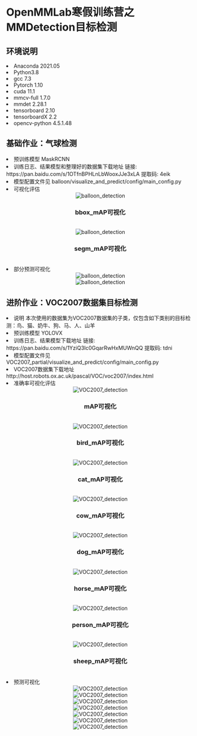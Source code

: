 # OpenMMLab寒假训练营之MMDetection目标检测
## 环境说明  
<li>Anaconda 2021.05  
<li>Python3.8
<li>gcc 7.3
<li>Pytorch 1.10 
<li>cuda 11.1
<li>mmcv-full 1.7.0 
<li>mmdet  2.28.1  
<li>tensorboard  2.10  
<li>tensorboardX 2.2  
<li>opencv-python  4.5.1.48  
  

## 基础作业：气球检测
<li> 预训练模型 MaskRCNN 

<li> 训练日志、结果模型和整理好的数据集下载地址  
    链接: https://pan.baidu.com/s/1OTfnBPHLnLbWooxJJe3xLA 提取码: 4eik 
<li> 模型配置文件见    balloon/visualize_and_predict/config/main_config.py  

<li>可视化评估</li>  
 
<div align=center><img src="https://github.com/Brian417-cup/OpenMMLabCamp/blob/detection/balloon/visualize_and_predict/res/bbox_mAP.svg" alt="balloon_detection"/></div>   
<div align=center><h3> bbox_mAP可视化</h3></div><br> 

<div align=center><img src="https://github.com/Brian417-cup/OpenMMLabCamp/blob/detection/balloon/visualize_and_predict/res/segm_mAP.svg" alt="balloon_detection"/></div>  
<div align=center><h3> segm_mAP可视化</h3></div><br>  

<li>部分预测可视化  
<div align=center><img src="https://github.com/Brian417-cup/OpenMMLabCamp/blob/detection/balloon/visualize_and_predict/output_gray/combine_result.jpg" alt="balloon_detection"/></div>  
<div align=center><img src="https://github.com/Brian417-cup/OpenMMLabCamp/blob/detection/balloon/visualize_and_predict/res/balloon_gray.gif" alt="balloon_detection"/></div>  


##  进阶作业：VOC2007数据集目标检测
<li>说明  本次使用的数据集为VOC2007数据集的子类，仅包含如下类别的目标检测：鸟、猫、奶牛、狗、马、人、山羊  

<li>预训练模型  YOLOVX  

<li>训练日志、结果模型下载地址  
    链接: https://pan.baidu.com/s/1YziQ3lc0GqarRwHxMUWnQQ 提取码: tdni 
    
<li> 模型配置文件见    VOC2007_partial/visualize_and_predict/config/main_config.py  

<li>VOC2007数据集下载地址  http://host.robots.ox.ac.uk/pascal/VOC/voc2007/index.html

<li>准确率可视化评估  
<div align=center><img src="https://github.com/Brian417-cup/OpenMMLabCamp/blob/detection/VOC2007_partial/visualize_and_predict/res/mAP.svg" alt="VOC2007_detection"/></div>   
<div align=center><h3> mAP可视化</h3></div><br> 

<div align=center><img src="https://github.com/Brian417-cup/OpenMMLabCamp/blob/detection/VOC2007_partial/visualize_and_predict/res/birdAP.svg" alt="VOC2007_detection"/></div>   
<div align=center><h3> bird_mAP可视化</h3></div><br> 

<div align=center><img src="https://github.com/Brian417-cup/OpenMMLabCamp/blob/detection/VOC2007_partial/visualize_and_predict/res/catAP.svg" alt="VOC2007_detection"/></div>   
<div align=center><h3> cat_mAP可视化</h3></div><br> 


<div align=center><img src="https://github.com/Brian417-cup/OpenMMLabCamp/blob/detection/VOC2007_partial/visualize_and_predict/res/cowAP.svg" alt="VOC2007_detection"/></div>   
<div align=center><h3> cow_mAP可视化</h3></div><br> 

<div align=center><img src="https://github.com/Brian417-cup/OpenMMLabCamp/blob/detection/VOC2007_partial/visualize_and_predict/res/dogAP.svg" alt="VOC2007_detection"/></div>   
<div align=center><h3> dog_mAP可视化</h3></div><br> 


<div align=center><img src="https://github.com/Brian417-cup/OpenMMLabCamp/blob/detection/VOC2007_partial/visualize_and_predict/res/horseAP.svg" alt="VOC2007_detection"/></div>   
<div align=center><h3> horse_mAP可视化</h3></div><br> 

<div align=center><img src="https://github.com/Brian417-cup/OpenMMLabCamp/blob/detection/VOC2007_partial/visualize_and_predict/res/personAP.svg" alt="VOC2007_detection"/></div>   
<div align=center><h3> person_mAP可视化</h3></div><br> 

<div align=center><img src="https://github.com/Brian417-cup/OpenMMLabCamp/blob/detection/VOC2007_partial/visualize_and_predict/res/sheepAP.svg" alt="VOC2007_detection"/></div>   
<div align=center><h3> sheep_mAP可视化</h3></div><br> 

<li>预测可视化  
<div align=center><img src="https://github.com/Brian417-cup/OpenMMLabCamp/blob/detection/VOC2007_partial/visualize_and_predict/combine_output/bird.jpg" alt="VOC2007_detection"/></div>  
<div align=center><img src="https://github.com/Brian417-cup/OpenMMLabCamp/blob/detection/VOC2007_partial/visualize_and_predict/combine_output/cat.jpg" alt="VOC2007_detection"/></div>  
<div align=center><img src="https://github.com/Brian417-cup/OpenMMLabCamp/blob/detection/VOC2007_partial/visualize_and_predict/combine_output/cow.jpg" alt="VOC2007_detection"/></div>  
<div align=center><img src="https://github.com/Brian417-cup/OpenMMLabCamp/blob/detection/VOC2007_partial/visualize_and_predict/combine_output/dog.jpg" alt="VOC2007_detection"/></div> 
<div align=center><img src="https://github.com/Brian417-cup/OpenMMLabCamp/blob/detection/VOC2007_partial/visualize_and_predict/combine_output/horse.jpg" alt="VOC2007_detection"/></div> 
<div align=center><img src="https://github.com/Brian417-cup/OpenMMLabCamp/blob/detection/VOC2007_partial/visualize_and_predict/combine_output/person.jpg" alt="VOC2007_detection"/></div> 
<div align=center><img src="https://github.com/Brian417-cup/OpenMMLabCamp/blob/detection/VOC2007_partial/visualize_and_predict/combine_output/sheep.jpg" alt="VOC2007_detection"/></div> 
